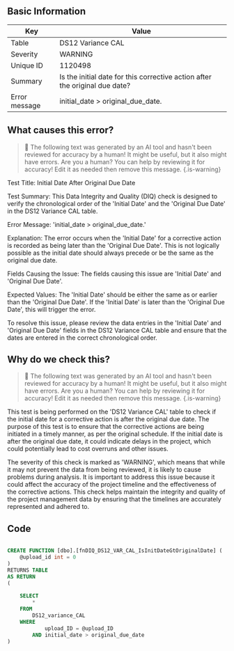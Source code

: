 ## Basic Information
| Key         | Value          |
|-------------|----------------|
| Table       | DS12 Variance CAL |
| Severity    | WARNING |
| Unique ID   | 1120498   |
| Summary     | Is the initial date for this corrective action after the original due date? |
| Error message | initial_date > original_due_date. |

## What causes this error?

> :robot: The following text was generated by an AI tool and hasn't been reviewed for accuracy by a human! It might be useful, but it also might have errors. Are you a human? You can help by reviewing it for accuracy! Edit it as needed then remove this message.
{.is-warning}

Test Title: Initial Date After Original Due Date

Test Summary: This Data Integrity and Quality (DIQ) check is designed to verify the chronological order of the 'Initial Date' and the 'Original Due Date' in the DS12 Variance CAL table. 

Error Message: 'initial_date > original_due_date.'

Explanation: The error occurs when the 'Initial Date' for a corrective action is recorded as being later than the 'Original Due Date'. This is not logically possible as the initial date should always precede or be the same as the original due date. 

Fields Causing the Issue: The fields causing this issue are 'Initial Date' and 'Original Due Date'. 

Expected Values: The 'Initial Date' should be either the same as or earlier than the 'Original Due Date'. If the 'Initial Date' is later than the 'Original Due Date', this will trigger the error. 

To resolve this issue, please review the data entries in the 'Initial Date' and 'Original Due Date' fields in the DS12 Variance CAL table and ensure that the dates are entered in the correct chronological order.
## Why do we check this?

> :robot: The following text was generated by an AI tool and hasn't been reviewed for accuracy by a human! It might be useful, but it also might have errors. Are you a human? You can help by reviewing it for accuracy! Edit it as needed then remove this message.
{.is-warning}

This test is being performed on the 'DS12 Variance CAL' table to check if the initial date for a corrective action is after the original due date. The purpose of this test is to ensure that the corrective actions are being initiated in a timely manner, as per the original schedule. If the initial date is after the original due date, it could indicate delays in the project, which could potentially lead to cost overruns and other issues.

The severity of this check is marked as 'WARNING', which means that while it may not prevent the data from being reviewed, it is likely to cause problems during analysis. It is important to address this issue because it could affect the accuracy of the project timeline and the effectiveness of the corrective actions. This check helps maintain the integrity and quality of the project management data by ensuring that the timelines are accurately represented and adhered to.
## Code

```sql

CREATE FUNCTION [dbo].[fnDIQ_DS12_VAR_CAL_IsInitDateGtOriginalDate] (
	@upload_id int = 0
)
RETURNS TABLE
AS RETURN
(
	
	SELECT
		*
	FROM 
		DS12_variance_CAL
	WHERE 
			upload_ID = @upload_ID
		AND initial_date > original_due_date
)
```
